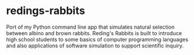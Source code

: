 # redings-rabbits
Port of my Python command line app that simulates natural selection between albino and brown rabbits. Reding's Rabbits is built to introduce high school students to some basics of computer programming languages and also applications of software simulation to support scientific inquiry.
